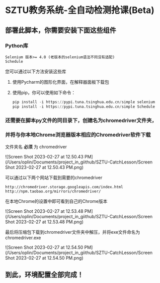 # SZTU教务系统-全自动检测抢课(Beta)

## 部署此脚本，你需要安装下面这些组件

### Python库

```
Selenium 版本>= 4.0 (老版本的selenium语法不同没有适配)
Schedule
```

您可以通过以下方法安装这些库

1. 使用Pycharm的图形化界面，在解释器面板下载包

2. 使用pip，你可以使用如下命令：

   ```python
   pip install -i https://pypi.tuna.tsinghua.edu.cn/simple selenium
   pip install -i https://pypi.tuna.tsinghua.edu.cn/simple Schedule
   ```

### 还需要在脚本py文件的同目录下，创建名为chromedriver文件夹，

### 并将与你本地Chrome浏览器版本相应的Chromedriver软件下载

文件夹名 **必须** 为 chromedriver

![Screen Shot 2023-02-27 at 12.50.43 PM](/Users/oplin/Documents/project_in_giithub/SZTU-CatchLesson/Screen Shot 2023-02-27 at 12.50.43 PM.png)

可以通过以下两个网站下载到需要的chromedriver

```
http://chromedriver.storage.googleapis.com/index.html
http://npm.taobao.org/mirrors/chromedriver/
```

在本地Chrome的设置中即可看到自己的Chrome版本

![Screen Shot 2023-02-27 at 12.53.48 PM](/Users/oplin/Documents/project_in_giithub/SZTU-CatchLesson/Screen Shot 2023-02-27 at 12.53.48 PM.png)

最后将压缩包下载到chromedriver文件夹中解压，并将exe文件命名为chromedriver.exe

![Screen Shot 2023-02-27 at 12.54.50 PM](/Users/oplin/Documents/project_in_giithub/SZTU-CatchLesson/Screen Shot 2023-02-27 at 12.54.50 PM.png)

## 到此，环境配置全部完成！